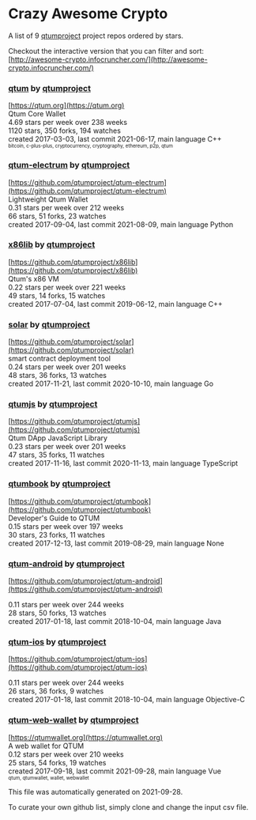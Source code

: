 # Crazy Awesome Crypto
A list of 9 [qtumproject](https://github.com/qtumproject) project repos ordered by stars.  

Checkout the interactive version that you can filter and sort: 
[http://awesome-crypto.infocruncher.com/](http://awesome-crypto.infocruncher.com/)  


### [qtum](https://github.com/qtumproject/qtum) by [qtumproject](https://github.com/qtumproject)  
[https://qtum.org](https://qtum.org)  
Qtum Core Wallet  
4.69 stars per week over 238 weeks  
1120 stars, 350 forks, 194 watches  
created 2017-03-03, last commit 2021-06-17, main language C++  
<sub><sup>bitcoin, c-plus-plus, cryptocurrency, cryptography, ethereum, p2p, qtum</sup></sub>


### [qtum-electrum](https://github.com/qtumproject/qtum-electrum) by [qtumproject](https://github.com/qtumproject)  
[https://github.com/qtumproject/qtum-electrum](https://github.com/qtumproject/qtum-electrum)  
Lightweight Qtum Wallet  
0.31 stars per week over 212 weeks  
66 stars, 51 forks, 23 watches  
created 2017-09-04, last commit 2021-08-09, main language Python  


### [x86lib](https://github.com/qtumproject/x86lib) by [qtumproject](https://github.com/qtumproject)  
[https://github.com/qtumproject/x86lib](https://github.com/qtumproject/x86lib)  
Qtum's x86 VM  
0.22 stars per week over 221 weeks  
49 stars, 14 forks, 15 watches  
created 2017-07-04, last commit 2019-06-12, main language C++  


### [solar](https://github.com/qtumproject/solar) by [qtumproject](https://github.com/qtumproject)  
[https://github.com/qtumproject/solar](https://github.com/qtumproject/solar)  
smart contract deployment tool  
0.24 stars per week over 201 weeks  
48 stars, 36 forks, 13 watches  
created 2017-11-21, last commit 2020-10-10, main language Go  


### [qtumjs](https://github.com/qtumproject/qtumjs) by [qtumproject](https://github.com/qtumproject)  
[https://github.com/qtumproject/qtumjs](https://github.com/qtumproject/qtumjs)  
Qtum DApp JavaScript Library  
0.23 stars per week over 201 weeks  
47 stars, 35 forks, 11 watches  
created 2017-11-16, last commit 2020-11-13, main language TypeScript  


### [qtumbook](https://github.com/qtumproject/qtumbook) by [qtumproject](https://github.com/qtumproject)  
[https://github.com/qtumproject/qtumbook](https://github.com/qtumproject/qtumbook)  
Developer's Guide to QTUM  
0.15 stars per week over 197 weeks  
30 stars, 23 forks, 11 watches  
created 2017-12-13, last commit 2019-08-29, main language None  


### [qtum-android](https://github.com/qtumproject/qtum-android) by [qtumproject](https://github.com/qtumproject)  
[https://github.com/qtumproject/qtum-android](https://github.com/qtumproject/qtum-android)  
  
0.11 stars per week over 244 weeks  
28 stars, 50 forks, 13 watches  
created 2017-01-18, last commit 2018-10-04, main language Java  


### [qtum-ios](https://github.com/qtumproject/qtum-ios) by [qtumproject](https://github.com/qtumproject)  
[https://github.com/qtumproject/qtum-ios](https://github.com/qtumproject/qtum-ios)  
  
0.11 stars per week over 244 weeks  
26 stars, 36 forks, 9 watches  
created 2017-01-18, last commit 2018-10-04, main language Objective-C  


### [qtum-web-wallet](https://github.com/qtumproject/qtum-web-wallet) by [qtumproject](https://github.com/qtumproject)  
[https://qtumwallet.org](https://qtumwallet.org)  
A web wallet for QTUM  
0.12 stars per week over 210 weeks  
25 stars, 54 forks, 19 watches  
created 2017-09-18, last commit 2021-09-28, main language Vue  
<sub><sup>qtum, qtumwallet, wallet, webwallet</sup></sub>


This file was automatically generated on 2021-09-28.  

To curate your own github list, simply clone and change the input csv file.  